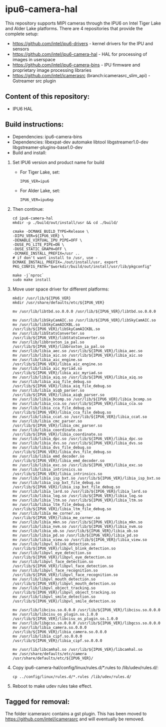 # ipu6-camera-hal

This repository supports MIPI cameras through the IPU6 on Intel Tiger Lake and
Alder Lake platforms. There are 4 repositories that provide the complete setup:

- https://github.com/intel/ipu6-drivers - kernel drivers for the IPU and sensors
- https://github.com/intel/ipu6-camera-hal - HAL for processing of images in userspace
- https://github.com/intel/ipu6-camera-bins - IPU firmware and proprietary image processing libraries
- https://github.com/intel/icamerasrc (branch:icamerasrc_slim_api) - Gstreamer src plugin

## Content of this repository:
- IPU6 HAL

## Build instructions:
- Dependencies: ipu6-camera-bins
- Dependencies: libexpat-dev automake libtool libgstreamer1.0-dev libgstreamer-plugins-base1.0-dev
- Build and install:

1. Set IPU6 version and product name for build
    - For Tiger Lake, set:
        ```shell
        IPU6_VER=ipu6
        ```

    - For Alder Lake, set:
        ```shell
        IPU6_VER=ipu6ep
        ```

2. Then continue:
    ```shell
    cd ipu6-camera-hal
    mkdir -p ./build/out/install/usr && cd ./build/

    cmake -DCMAKE_BUILD_TYPE=Release \
    -DIPU_VER=${IPU6_VER} \
    -DENABLE_VIRTUAL_IPU_PIPE=OFF \
    -DUSE_PG_LITE_PIPE=ON \
    -DUSE_STATIC_GRAPH=OFF \
    -DCMAKE_INSTALL_PREFIX=/usr ..
    # if don't want install to /usr, use -DCMAKE_INSTALL_PREFIX=./out/install/usr, export PKG_CONFIG_PATH="$workdir/build/out/install/usr/lib/pkgconfig"

    make -j`nproc`
    sudo make install
    ```
    
3. Move user space driver for different platforms:
    ```shell
    mkdir /usr/lib/${IPU6_VER}
    mkdir /usr/share/defaults/etc/${IPU6_VER}

    mv /usr/lib/libtbd.so.0.0.0 /usr/lib/${IPU6_VER}/libtbd.so.0.0.0
    
    mv /usr/lib/libSkyCamAIC.so /usr/lib/${IPU6_VER}/libSkyCamAIC.so
    mv /usr/lib/libSkyCamAICKBL.so /usr/lib/${IPU6_VER}/libSkyCamAICKBL.so
    mv /usr/lib/libStatsConverter.so /usr/lib/${IPU6_VER}/libStatsConverter.so
    mv /usr/lib/libbroxton_ia_pal.so /usr/lib/${IPU6_VER}/libbroxton_ia_pal.so
    mv /usr/lib/libia_aec.so /usr/lib/${IPU6_VER}/libia_aec.so
    mv /usr/lib/libia_aic.so /usr/lib/${IPU6_VER}/libia_aic.so
    mv /usr/lib/libia_aic_engine.so /usr/lib/${IPU6_VER}/libia_aic_engine.so
    mv /usr/lib/libia_aic_myriad.so /usr/lib/${IPU6_VER}/libia_aic_myriad.so
    mv /usr/lib/libia_aiq.so /usr/lib/${IPU6_VER}/libia_aiq.so
    mv /usr/lib/libia_aiq_file_debug.so /usr/lib/${IPU6_VER}/libia_aiq_file_debug.so
    mv /usr/lib/libia_aiqb_parser.so /usr/lib/${IPU6_VER}/libia_aiqb_parser.so
    mv /usr/lib/libia_bcomp.so /usr/lib/${IPU6_VER}/libia_bcomp.so
    mv /usr/lib/libia_cca.so /usr/lib/${IPU6_VER}/libia_cca.so
    mv /usr/lib/libia_cca_file_debug.so /usr/lib/${IPU6_VER}/libia_cca_file_debug.so
    mv /usr/lib/libia_ccat.so /usr/lib/${IPU6_VER}/libia_ccat.so
    mv /usr/lib/libia_cmc_parser.so /usr/lib/${IPU6_VER}/libia_cmc_parser.so
    mv /usr/lib/libia_coordinate.so /usr/lib/${IPU6_VER}/libia_coordinate.so
    mv /usr/lib/libia_dpc.so /usr/lib/${IPU6_VER}/libia_dpc.so
    mv /usr/lib/libia_dvs.so /usr/lib/${IPU6_VER}/libia_dvs.so
    mv /usr/lib/libia_dvs_file_debug.so /usr/lib/${IPU6_VER}/libia_dvs_file_debug.so
    mv /usr/lib/libia_emd_decoder.so /usr/lib/${IPU6_VER}/libia_emd_decoder.so
    mv /usr/lib/libia_exc.so /usr/lib/${IPU6_VER}/libia_exc.so
    mv /usr/lib/libia_intrinsics.so /usr/lib/${IPU6_VER}/libia_intrinsics.so
    mv /usr/lib/libia_isp_bxt.so /usr/lib/${IPU6_VER}/libia_isp_bxt.so
    mv /usr/lib/libia_isp_bxt_file_debug.so /usr/lib/${IPU6_VER}/libia_isp_bxt_file_debug.so
    mv /usr/lib/libia_lard.so /usr/lib/${IPU6_VER}/libia_lard.so
    mv /usr/lib/libia_log.so /usr/lib/${IPU6_VER}/libia_log.so
    mv /usr/lib/libia_ltm.so /usr/lib/${IPU6_VER}/libia_ltm.so
    mv /usr/lib/libia_ltm_file_debug.so /usr/lib/${IPU6_VER}/libia_ltm_file_debug.so
    mv /usr/lib/libia_me_corner.so /usr/lib/${IPU6_VER}/libia_me_corner.so
    mv /usr/lib/libia_mkn.so /usr/lib/${IPU6_VER}/libia_mkn.so
    mv /usr/lib/libia_nvm.so /usr/lib/${IPU6_VER}/libia_nvm.so
    mv /usr/lib/libia_ob.so /usr/lib/${IPU6_VER}/libia_ob.so
    mv /usr/lib/libia_pd.so /usr/lib/${IPU6_VER}/libia_pd.so
    mv /usr/lib/libia_view.so /usr/lib/${IPU6_VER}/libia_view.so
    mv /usr/lib/libpvl_blink_detection.so /usr/lib/${IPU6_VER}/libpvl_blink_detection.so
    mv /usr/lib/libpvl_eye_detection.so /usr/lib/${IPU6_VER}/libpvl_eye_detection.so
    mv /usr/lib/libpvl_face_detection.so /usr/lib/${IPU6_VER}/libpvl_face_detection.so
    mv /usr/lib/libpvl_face_recognition.so /usr/lib/${IPU6_VER}/libpvl_face_recognition.so
    mv /usr/lib/libpvl_mouth_detection.so /usr/lib/${IPU6_VER}/libpvl_mouth_detection.so
    mv /usr/lib/libpvl_object_tracking.so /usr/lib/${IPU6_VER}/libpvl_object_tracking.so
    mv /usr/lib/libpvl_smile_detection.so /usr/lib/${IPU6_VER}/libpvl_smile_detection.so
    
    mv /usr/lib/libcisu.so.0.0.0 /usr/lib/${IPU6_VER}/libcisu.so.0.0.0
    mv /usr/lib/libcisu_os_plugin.so.1.0.0 /usr/lib/${IPU6_VER}/libcisu_os_plugin.so.1.0.0
    mv /usr/lib/libgcss.so.0.0.0 /usr/lib/${IPU6_VER}/libgcss.so.0.0.0
    mv /usr/lib/libia_camera.so.0.0.0 /usr/lib/${IPU6_VER}/libia_camera.so.0.0.0
    mv /usr/lib/libia_cipf.so.0.0.0 /usr/lib/${IPU6_VER}/libia_cipf.so.0.0.0
    
    mv /usr/lib/libcamhal.so /usr/lib/${IPU6_VER}/libcamhal.so
    mv /usr/share/defaults/etc/camera /usr/share/defaults/etc/${IPU6_VER}/
    ```
    
4. Copy ipu6-camera-hal/config/linux/rules.d/*.rules to /lib/udev/rules.d/:
    ```shell
    cp ../config/linux/rules.d/*.rules /lib/udev/rules.d/
    ```

5. Reboot to make udev rules take effect.
## Tagged for removal:
The folder icamerasrc contains a gst plugin. This has been moved to https://github.com/intel/icamerasrc and will eventually be removed.
